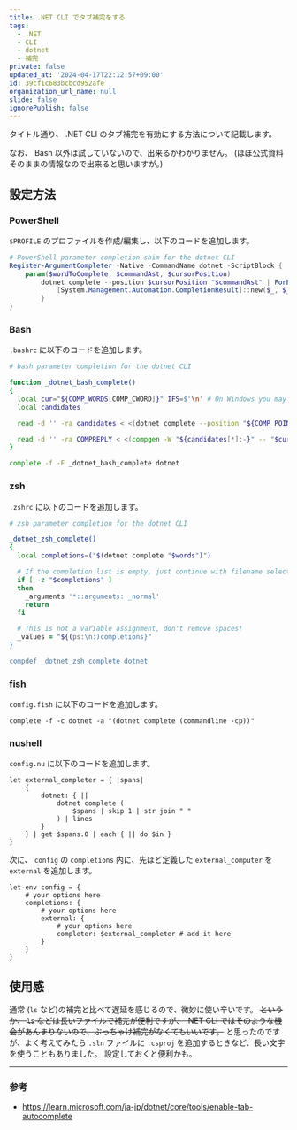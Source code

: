 ```yaml
---
title: .NET CLI でタブ補完をする
tags:
  - .NET
  - CLI
  - dotnet
  - 補完
private: false
updated_at: '2024-04-17T22:12:57+09:00'
id: 39cf1c683bcbcd952afe
organization_url_name: null
slide: false
ignorePublish: false
---
```


タイトル通り、 .NET CLI のタブ補完を有効にする方法について記載します。

なお、 Bash 以外は試していないので、出来るかわかりません。
(ほぼ公式資料そのままの情報なので出来ると思いますが。)

## 設定方法
### PowerShell
`$PROFILE` のプロファイルを作成/編集し、以下のコードを追加します。

```powershell
# PowerShell parameter completion shim for the dotnet CLI
Register-ArgumentCompleter -Native -CommandName dotnet -ScriptBlock {
    param($wordToComplete, $commandAst, $cursorPosition)
        dotnet complete --position $cursorPosition "$commandAst" | ForEach-Object {
            [System.Management.Automation.CompletionResult]::new($_, $_, 'ParameterValue', $_)
        }
}
```

### Bash
`.bashrc` に以下のコードを追加します。

```bash
# bash parameter completion for the dotnet CLI

function _dotnet_bash_complete()
{
  local cur="${COMP_WORDS[COMP_CWORD]}" IFS=$'\n' # On Windows you may need to use use IFS=$'\r\n'
  local candidates

  read -d '' -ra candidates < <(dotnet complete --position "${COMP_POINT}" "${COMP_LINE}" 2>/dev/null)

  read -d '' -ra COMPREPLY < <(compgen -W "${candidates[*]:-}" -- "$cur")
}

complete -f -F _dotnet_bash_complete dotnet
```

### zsh
`.zshrc` に以下のコードを追加します。

```zsh
# zsh parameter completion for the dotnet CLI

_dotnet_zsh_complete()
{
  local completions=("$(dotnet complete "$words")")

  # If the completion list is empty, just continue with filename selection
  if [ -z "$completions" ]
  then
    _arguments '*::arguments: _normal'
    return
  fi

  # This is not a variable assignment, don't remove spaces!
  _values = "${(ps:\n:)completions}"
}

compdef _dotnet_zsh_complete dotnet
```

### fish
`config.fish` に以下のコードを追加します。

```config.fish
complete -f -c dotnet -a "(dotnet complete (commandline -cp))"
```

### nushell
`config.nu` に以下のコードを追加します。

```config.nu
let external_completer = { |spans|
    {
        dotnet: { ||
            dotnet complete (
                $spans | skip 1 | str join " "
            ) | lines
        }
    } | get $spans.0 | each { || do $in }
}
```

次に、 `config` の `completions` 内に、先ほど定義した `external_computer` を `external` を追加します。

```config.nu
let-env config = {
    # your options here
    completions: {
        # your options here
        external: {
            # your options here
            completer: $external_completer # add it here
        }
    }
}
```

## 使用感
通常 (`ls` など)の補完と比べて遅延を感じるので、微妙に使い辛いです。
~~というか、 `ls` などは長いファイルで補完が便利ですが、 .NET CLI ではそのような機会があんまりないので、ぶっちゃけ補完がなくてもいいです。~~
と思ったのですが、よく考えてみたら `.sln` ファイルに `.csproj` を追加するときなど、長い文字を使うこともありました。
設定しておくと便利かも。

---
### 参考
- https://learn.microsoft.com/ja-jp/dotnet/core/tools/enable-tab-autocomplete
